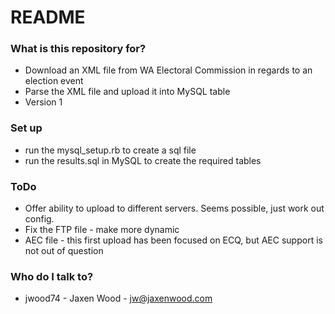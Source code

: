 # README #

### What is this repository for? ###

* Download an XML file from WA Electoral Commission in regards to an election event
* Parse the XML file and upload it into MySQL table
* Version 1

### Set up ###

* run the mysql_setup.rb to create a sql file
* run the results.sql in MySQL to create the required tables

### ToDo ###

* Offer ability to upload to different servers. Seems possible, just work out config.
* Fix the FTP file - make more dynamic
* AEC file - this first upload has been focused on ECQ, but AEC support is not out of question

### Who do I talk to? ###

* jwood74 - Jaxen Wood - jw@jaxenwood.com
